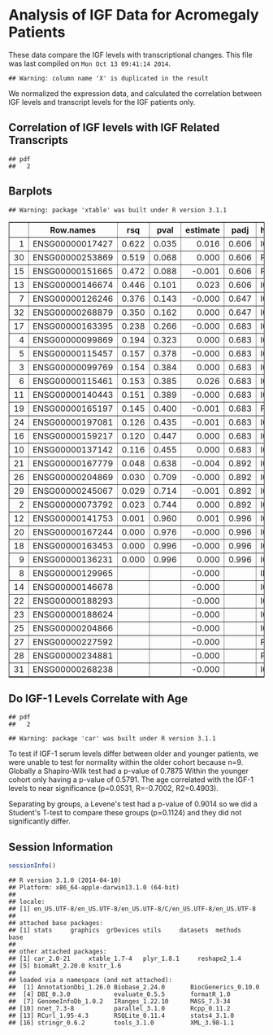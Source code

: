 Analysis of IGF Data for Acromegaly Patients
=============================================================

These data compare the IGF levels with transcriptional changes.  This file was last compiled on ``Mon Oct 13 09:41:14 2014``.


```
## Warning: column name 'X' is duplicated in the result
```

We normalized the expression data, and calculated the correlation between IGF levels and transcript levels for the IGF patients only.

Correlation of IGF levels with IGF Related Transcripts
--------------------------------------------------------





```
## pdf 
##   2
```

## Barplots




```
## Warning: package 'xtable' was built under R version 3.1.1
```

<!-- html table generated in R 3.1.0 by xtable 1.7-4 package -->
<!-- Mon Oct 13 09:42:48 2014 -->
<table border=1>
<tr> <th>  </th> <th> Row.names </th> <th> rsq </th> <th> pval </th> <th> estimate </th> <th> padj </th> <th> hgnc_symbol </th>  </tr>
  <tr> <td align="right"> 1 </td> <td> ENSG00000017427 </td> <td align="right"> 0.622 </td> <td align="right"> 0.035 </td> <td align="right"> 0.016 </td> <td align="right"> 0.606 </td> <td> IGF1 </td> </tr>
  <tr> <td align="right"> 30 </td> <td> ENSG00000253869 </td> <td align="right"> 0.519 </td> <td align="right"> 0.068 </td> <td align="right"> 0.000 </td> <td align="right"> 0.606 </td> <td> PIGFP1 </td> </tr>
  <tr> <td align="right"> 15 </td> <td> ENSG00000151665 </td> <td align="right"> 0.472 </td> <td align="right"> 0.088 </td> <td align="right"> -0.001 </td> <td align="right"> 0.606 </td> <td> PIGF </td> </tr>
  <tr> <td align="right"> 13 </td> <td> ENSG00000146674 </td> <td align="right"> 0.446 </td> <td align="right"> 0.101 </td> <td align="right"> 0.023 </td> <td align="right"> 0.606 </td> <td> IGFBP3 </td> </tr>
  <tr> <td align="right"> 7 </td> <td> ENSG00000126246 </td> <td align="right"> 0.376 </td> <td align="right"> 0.143 </td> <td align="right"> -0.000 </td> <td align="right"> 0.647 </td> <td> IGFLR1 </td> </tr>
  <tr> <td align="right"> 32 </td> <td> ENSG00000268879 </td> <td align="right"> 0.350 </td> <td align="right"> 0.162 </td> <td align="right"> 0.000 </td> <td align="right"> 0.647 </td> <td> IGFL1P1 </td> </tr>
  <tr> <td align="right"> 17 </td> <td> ENSG00000163395 </td> <td align="right"> 0.238 </td> <td align="right"> 0.266 </td> <td align="right"> -0.000 </td> <td align="right"> 0.683 </td> <td> IGFN1 </td> </tr>
  <tr> <td align="right"> 4 </td> <td> ENSG00000099869 </td> <td align="right"> 0.194 </td> <td align="right"> 0.323 </td> <td align="right"> 0.000 </td> <td align="right"> 0.683 </td> <td> IGF2-AS </td> </tr>
  <tr> <td align="right"> 5 </td> <td> ENSG00000115457 </td> <td align="right"> 0.157 </td> <td align="right"> 0.378 </td> <td align="right"> -0.000 </td> <td align="right"> 0.683 </td> <td> IGFBP2 </td> </tr>
  <tr> <td align="right"> 3 </td> <td> ENSG00000099769 </td> <td align="right"> 0.154 </td> <td align="right"> 0.384 </td> <td align="right"> 0.000 </td> <td align="right"> 0.683 </td> <td> IGFALS </td> </tr>
  <tr> <td align="right"> 6 </td> <td> ENSG00000115461 </td> <td align="right"> 0.153 </td> <td align="right"> 0.385 </td> <td align="right"> 0.026 </td> <td align="right"> 0.683 </td> <td> IGFBP5 </td> </tr>
  <tr> <td align="right"> 11 </td> <td> ENSG00000140443 </td> <td align="right"> 0.151 </td> <td align="right"> 0.389 </td> <td align="right"> -0.000 </td> <td align="right"> 0.683 </td> <td> IGF1R </td> </tr>
  <tr> <td align="right"> 19 </td> <td> ENSG00000165197 </td> <td align="right"> 0.145 </td> <td align="right"> 0.400 </td> <td align="right"> -0.001 </td> <td align="right"> 0.683 </td> <td> FIGF </td> </tr>
  <tr> <td align="right"> 24 </td> <td> ENSG00000197081 </td> <td align="right"> 0.126 </td> <td align="right"> 0.435 </td> <td align="right"> -0.001 </td> <td align="right"> 0.683 </td> <td> IGF2R </td> </tr>
  <tr> <td align="right"> 16 </td> <td> ENSG00000159217 </td> <td align="right"> 0.120 </td> <td align="right"> 0.447 </td> <td align="right"> 0.000 </td> <td align="right"> 0.683 </td> <td> IGF2BP1 </td> </tr>
  <tr> <td align="right"> 10 </td> <td> ENSG00000137142 </td> <td align="right"> 0.116 </td> <td align="right"> 0.455 </td> <td align="right"> 0.000 </td> <td align="right"> 0.683 </td> <td> IGFBPL1 </td> </tr>
  <tr> <td align="right"> 21 </td> <td> ENSG00000167779 </td> <td align="right"> 0.048 </td> <td align="right"> 0.638 </td> <td align="right"> -0.004 </td> <td align="right"> 0.892 </td> <td> IGFBP6 </td> </tr>
  <tr> <td align="right"> 26 </td> <td> ENSG00000204869 </td> <td align="right"> 0.030 </td> <td align="right"> 0.709 </td> <td align="right"> -0.000 </td> <td align="right"> 0.892 </td> <td> IGFL4 </td> </tr>
  <tr> <td align="right"> 29 </td> <td> ENSG00000245067 </td> <td align="right"> 0.029 </td> <td align="right"> 0.714 </td> <td align="right"> -0.001 </td> <td align="right"> 0.892 </td> <td> IGFBP7-AS1 </td> </tr>
  <tr> <td align="right"> 2 </td> <td> ENSG00000073792 </td> <td align="right"> 0.023 </td> <td align="right"> 0.744 </td> <td align="right"> 0.000 </td> <td align="right"> 0.892 </td> <td> IGF2BP2 </td> </tr>
  <tr> <td align="right"> 12 </td> <td> ENSG00000141753 </td> <td align="right"> 0.001 </td> <td align="right"> 0.960 </td> <td align="right"> 0.001 </td> <td align="right"> 0.996 </td> <td> IGFBP4 </td> </tr>
  <tr> <td align="right"> 20 </td> <td> ENSG00000167244 </td> <td align="right"> 0.000 </td> <td align="right"> 0.976 </td> <td align="right"> -0.000 </td> <td align="right"> 0.996 </td> <td> IGF2 </td> </tr>
  <tr> <td align="right"> 18 </td> <td> ENSG00000163453 </td> <td align="right"> 0.000 </td> <td align="right"> 0.996 </td> <td align="right"> -0.000 </td> <td align="right"> 0.996 </td> <td> IGFBP7 </td> </tr>
  <tr> <td align="right"> 9 </td> <td> ENSG00000136231 </td> <td align="right"> 0.000 </td> <td align="right"> 0.996 </td> <td align="right"> 0.000 </td> <td align="right"> 0.996 </td> <td> IGF2BP3 </td> </tr>
  <tr> <td align="right"> 8 </td> <td> ENSG00000129965 </td> <td align="right">  </td> <td align="right">  </td> <td align="right"> -0.000 </td> <td align="right">  </td> <td> INS-IGF2 </td> </tr>
  <tr> <td align="right"> 14 </td> <td> ENSG00000146678 </td> <td align="right">  </td> <td align="right">  </td> <td align="right"> -0.000 </td> <td align="right">  </td> <td> IGFBP1 </td> </tr>
  <tr> <td align="right"> 22 </td> <td> ENSG00000188293 </td> <td align="right">  </td> <td align="right">  </td> <td align="right"> -0.000 </td> <td align="right">  </td> <td> IGFL1 </td> </tr>
  <tr> <td align="right"> 23 </td> <td> ENSG00000188624 </td> <td align="right">  </td> <td align="right">  </td> <td align="right"> -0.000 </td> <td align="right">  </td> <td> IGFL3 </td> </tr>
  <tr> <td align="right"> 25 </td> <td> ENSG00000204866 </td> <td align="right">  </td> <td align="right">  </td> <td align="right"> -0.000 </td> <td align="right">  </td> <td> IGFL2 </td> </tr>
  <tr> <td align="right"> 27 </td> <td> ENSG00000227592 </td> <td align="right">  </td> <td align="right">  </td> <td align="right"> -0.000 </td> <td align="right">  </td> <td> PIGFP3 </td> </tr>
  <tr> <td align="right"> 28 </td> <td> ENSG00000234881 </td> <td align="right">  </td> <td align="right">  </td> <td align="right"> -0.000 </td> <td align="right">  </td> <td> PIGFP2 </td> </tr>
  <tr> <td align="right"> 31 </td> <td> ENSG00000268238 </td> <td align="right">  </td> <td align="right">  </td> <td align="right"> -0.000 </td> <td align="right">  </td> <td> IGFL1P2 </td> </tr>
   </table>

Do IGF-1 Levels Correlate with Age
------------------------------------



```
## pdf 
##   2
```


```
## Warning: package 'car' was built under R version 3.1.1
```
To test if IGF-1 serum levels differ between older and younger patients, we were unable to test for normality within the older cohort because n=9.  Globally a Shapiro-Wilk test had a p-value of 0.7875 Within the younger cohort only having a p-value of 0.5791.  The age correlated with the IGF-1 levels to near significance (p=0.0531, R=-0.7002, R2=0.4903).  

Separating by groups, a Levene's test had a p-value of 0.9014 so we did a Student's T-test to compare these groups (p=0.1124) and they did not significantly differ.

Session Information
-------------------

```r
sessionInfo()
```

```
## R version 3.1.0 (2014-04-10)
## Platform: x86_64-apple-darwin13.1.0 (64-bit)
## 
## locale:
## [1] en_US.UTF-8/en_US.UTF-8/en_US.UTF-8/C/en_US.UTF-8/en_US.UTF-8
## 
## attached base packages:
## [1] stats     graphics  grDevices utils     datasets  methods   base     
## 
## other attached packages:
## [1] car_2.0-21     xtable_1.7-4   plyr_1.8.1     reshape2_1.4  
## [5] biomaRt_2.20.0 knitr_1.6     
## 
## loaded via a namespace (and not attached):
##  [1] AnnotationDbi_1.26.0 Biobase_2.24.0       BiocGenerics_0.10.0 
##  [4] DBI_0.3.0            evaluate_0.5.5       formatR_1.0         
##  [7] GenomeInfoDb_1.0.2   IRanges_1.22.10      MASS_7.3-34         
## [10] nnet_7.3-8           parallel_3.1.0       Rcpp_0.11.2         
## [13] RCurl_1.95-4.3       RSQLite_0.11.4       stats4_3.1.0        
## [16] stringr_0.6.2        tools_3.1.0          XML_3.98-1.1
```
